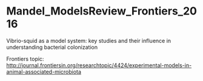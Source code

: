 # Mandel_ModelsReview_Frontiers_2016
Vibrio-squid as a model system: key studies and their influence in understanding bacterial colonization

Frontiers topic: http://journal.frontiersin.org/researchtopic/4424/experimental-models-in-animal-associated-microbiota
